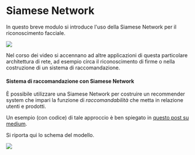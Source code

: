 # Siamese Network

In questo breve modulo si introduce l'uso della Siamese Network per il riconoscimento facciale.

![](https://computervision.tecnalia.com/wp-content/uploads/2018/07/SS-600x314.jpg)

Nel corso dei video si accennano ad altre applicazioni di questa particolare architettura di rete, ad esempio circa il riconoscimento di firme o nella costruzione di un sistema di raccomandazione.

#### Sistema di raccomandazione con Siamese Network

È possibile utilizzare una Siamese Network per costruire un recommender system che impari la funzione di _raccomandabilità_ che metta in relazione utenti e prodotti.

Un esempio (con codice) di tale approccio è ben spiegato in [questo post su medium](https://medium.com/deep-recommender-system/a-deep-recommender-system-e2b765d27350).

Si riporta qui lo schema del modello.

![](https://miro.medium.com/max/2000/1*csrlDSeMUmXatPaUnMzp8w.png)
